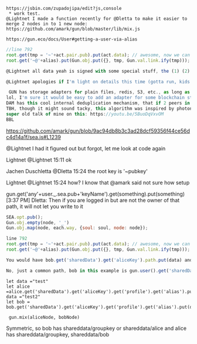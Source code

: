 

```
https://jsbin.com/zupadojipa/edit?js,console
 * work test.
@Lightnet I made a function recently for @Dletta to make it easier to merge 2 nodes in to 1 new node: https://github.com/amark/gun/blob/master/lib/mix.js

https://gun.eco/docs/User#getting-a-user-via-alias
```

```javascript
//line 792
root.get(tmp = '~'+act.pair.pub).put(act.data); // awesome, now we can actually save the user with their public key as their ID.
root.get('~@'+alias).put(Gun.obj.put({}, tmp, Gun.val.link.ify(tmp))); // next up, we want to associate the alias with the public key. So we add it to the alias list.
```

```javascript
@Lightnet all data yeah is signed with some special stuff, the (1) (2) (3) organization has to do with handling special namespaces in GUN's universal graph.

@Lightnet apologies if I'm light on details this time (gotta run, kids!) but something like user.get('myTrustedFriendsForDocA').get(BobPubKey).put(true) (obviously you'd want better naming structure)
```

```javascript
 GUN has storage adapters for plain files, redis, S3, etc., as long as there are multiple peers connected in the network, GUN will retrieve from multiple machines (even browsers!) directly OR indirectly (daisy chain). So honestly, it doesn't really matter if some of those machines use S3 or not, I don't consider this a problem - this would only be a problem if ALL the machines use S3.
lol, I'm sure it would be easy to add an adapter for some blockchain stuff to, but they're just so slow they'll likely be dropped by DAM (the daisy chain system) because other peers that respond faster.
DAM has this cool internal deduplication mechanism, that if 2 peers in the daisy happen to both reply with the same data, it only chooses the fastest.
TBH, though it might sound tacky, this algorithm was inspired by photon's particle behavior in quantum mechanics.
super old talk of mine on this: https://youtu.be/5BuoDqVxvOM
BBL
```


https://github.com/amark/gun/blob/9ac94db8b3c3ad28dcf59356f44ce56dc4d14a1f/sea.js#L1239

@Lightnet I had it figured out but forgot, let me look at code again

Lightnet @Lightnet 15:11
ok

Jachen Duschletta @Dletta 15:24
the root key is '~pubkey'

Lightnet @Lightnet 15:24
how?
I know that @amark said not sure how setup


gun.get('any'+user._.sea.pub+'keyName').get(something).put(something)
[3:37 PM] Dletta: Then if you are logged in but are not the owner of that path, it will not let you write to it

```javascript
SEA.opt.pub();
Gun.obj.empty(node, '_')
Gun.obj.map(node, each.way, {soul: soul, node: node});

line 792
root.get(tmp = '~'+act.pair.pub).put(act.data); // awesome, now we can actually save the user with their public key as their ID.
root.get('~@'+alias).put(Gun.obj.put({}, tmp, Gun.val.link.ify(tmp)));
```

```javascript
You would have bob.get('sharedData').get('aliceKey').path.put(data) and same on alice side. Then when your UI looks at the data it needs to realize it's shared data with alice and retrieve the same path for both you (bob) and alice and use gun.mix(aliceNode, bobNode) is what the ui shows

No, just a common path, bob in this example is gun.user().get('sharedData')
```

```
let data ="test"
let alice =alice.get('sharedData').get('aliceKey').get('profile').get('alias').put(data)
data ="test2"
let bob = bob.get('sharedData').get('aliceKey').get('profile').get('alias').put(data)

 gun.mix(aliceNode, bobNode)
```

Symmetric, so bob has shareddata/groupkey or shareddata/alice and alice has shareddata/groupkey, shareddata/bob